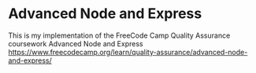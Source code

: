 # Advanced Node and Express

This is my implementation of the FreeCode Camp Quality Assurance coursework Advanced Node and Express https://www.freecodecamp.org/learn/quality-assurance/advanced-node-and-express/

